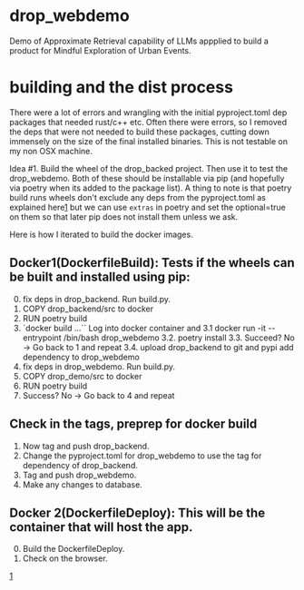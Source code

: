 # drop_webdemo
Demo of Approximate Retrieval capability of LLMs appplied to build a product for Mindful Exploration of Urban Events.

# building and the dist process
There were a lot of errors and wrangling with the initial pyproject.toml dep packages
that needed rust/c++ etc. Often there were errors, so I removed the deps that were not needed to build these packages, cutting down immensely on the size of the final installed binaries. This is not testable on my non OSX machine.

Idea #1. Build the wheel of the drop_backed project. Then use it to test the drop_webdemo. Both of these should be installable via pip (and hopefully via poetry when its added to the package list). 
A thing to note is that poetry build runs wheels don't exclude any deps from the pyproject.toml as explained here[1](https://github.com/python-poetry/poetry/issues/2567#issuecomment-1100038202) but we can use `extras` in poetry and set the optional=true on them so that later pip does not install them unless we ask.

Here is how I iterated to build the docker images.

## Docker1(DockerfileBuild): Tests if the wheels can be built and installed using pip:
0. fix deps in drop_backend. Run build.py.
1. COPY drop_backend/src to docker 
2. RUN poetry build 
3. `docker build ...`` Log into docker container and 
3.1 docker run -it --entrypoint /bin/bash drop_webdemo
3.2. poetry install
3.3. Succeed? No -> Go back to 1 and repeat
3.4. upload drop_backend to git and pypi add dependency to drop_webdemo
4. fix deps in drop_webdemo. Run build.py. 
5.  COPY drop_demo/src to docker 
6.  RUN poetry build
7. Success? No -> Go back to 4 and repeat

## Check in the tags, preprep for docker build
1. Now tag and push drop_backend.
2. Change the pyproject.toml for drop_webdemo to use the tag for dependency of drop_backend.
3. Tag and push drop_webdemo.
4. Make any changes to database. 

## Docker 2(DockerfileDeploy): This will be the container that will host the app.
0. Build the DockerfileDeploy.
1. Check on the browser.










[1](https://github.com/python-poetry/poetry/issues/2567#issuecomment-1100038202)